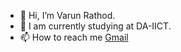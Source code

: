 - 👋 Hi, I’m Varun Rathod.
- 🌱 I am currently studying at DA-IICT.
- 📫 How to reach me [Gmail](varunrathod0045@gmail.com)

<!---
rathod0045/rathod0045 is a ✨ special ✨ repository because its `README.md` (this file) appears on your GitHub profile.
You can click the Preview link to take a look at your changes.
--->
